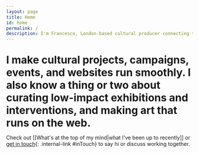 ```yaml
---
layout: page
title: Home
id: home
permalink: /
description: I'm Francesco, London-based cultural producer connecting the dots between art and design.
---
```


<h1 style="margin: 1.1em 0 0.5em 0;">I make cultural projects, campaigns, events, and websites run smoothly. I also know a thing or two about curating low-impact exhibitions and interventions, and making art that runs on the web.</h1>

Check out [[What's at the top of my mind|what I've been up to recently]] or [get in touch](#contact){: .internal-link #inTouch} to say hi or discuss working together.